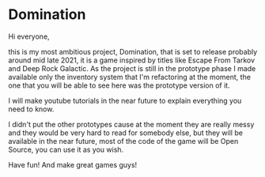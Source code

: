 # Domination

Hi everyone,

this is my most ambitious project, Domination, that is set to release probably around mid late 2021,
it is a game inspired by titles like Escape From Tarkov and Deep Rock Galactic.
As the project is still in the prototype phase I made available only the inventory system that I'm refactoring at the moment,
the one that you will be able to see here was the prototype version of it.

I will make youtube tutorials in the near future to explain everything you need to know.

I didn't put the other prototypes cause at the moment they are really messy and they would be very hard to read
for somebody else, but they will be available in the near future, most of the code of the game will be Open Source,
you can use it as you wish.

Have fun! And make great games guys!
